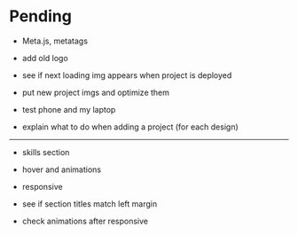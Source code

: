 # Pending

- Meta.js, metatags

- add old logo

- see if next loading img appears when project is deployed

- put new project imgs and optimize them

- test phone and my laptop

- explain what to do when adding a project (for each design)
______________________________________

- skills section

- hover and animations

- responsive

- see if section titles match left margin

- check animations after responsive

